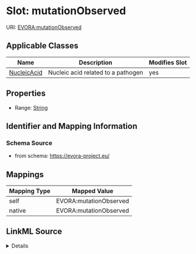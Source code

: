 

# Slot: mutationObserved



URI: [EVORA:mutationObserved](https://evora-project.eu/mutationObserved)



<!-- no inheritance hierarchy -->





## Applicable Classes

| Name | Description | Modifies Slot |
| --- | --- | --- |
| [NucleicAcid](NucleicAcid.md) | Nucleic acid related to a pathogen |  yes  |







## Properties

* Range: [String](String.md)





## Identifier and Mapping Information







### Schema Source


* from schema: https://evora-project.eu/




## Mappings

| Mapping Type | Mapped Value |
| ---  | ---  |
| self | EVORA:mutationObserved |
| native | EVORA:mutationObserved |




## LinkML Source

<details>
```yaml
name: mutationObserved
from_schema: https://evora-project.eu/
rank: 1000
alias: mutationObserved
domain_of:
- Nucleic Acid
range: string

```
</details>
